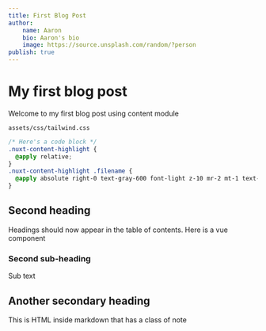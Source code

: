 ```yaml
---
title: First Blog Post
author: 
    name: Aaron
    bio: Aaron's bio
    image: https://source.unsplash.com/random/?person
publish: true
---
```


# My first blog post

Welcome to my first blog post using content module

`assets/css/tailwind.css`

```css
/* Here's a code block */
.nuxt-content-highlight {
  @apply relative;
}
.nuxt-content-highlight .filename {
  @apply absolute right-0 text-gray-600 font-light z-10 mr-2 mt-1 text-sm;
}
```

## Second heading

Headings should now appear in the table of contents.  Here is a vue component

<info-box>
  <template #info-box>
    This is a vue component inside markdown using slots
  </template>
</info-box>

### Second sub-heading

Sub text

## Another secondary heading

<div class="bg-blue-500 text-white p-4 mb-4">
  This is HTML inside markdown that has a class of note
</div>